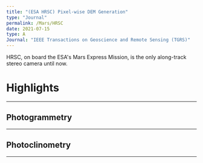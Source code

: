 ```yaml
---
title: "(ESA HRSC) Pixel-wise DEM Generation"
type: "Journal"
permalink: /Mars/HRSC
date: 2021-07-15
type: A
Journal: "IEEE Transactions on Geoscience and Remote Sensing (TGRS)"
---
```


HRSC, on board the ESA's Mars Express Mission, is the only along-track stereo camera until now. 

# Highlights
---

## Photogrammetry
---

## Photoclinometry
---
